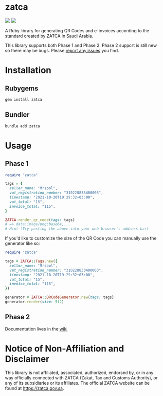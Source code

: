 # zatca
![](https://img.shields.io/gem/v/zatca) ![](https://img.shields.io/github/actions/workflow/status/mrsool/zatca/test.yml?branch=main)

A Ruby library for generating QR Codes and e-invoices according to the standard created by ZATCA in Saudi Arabia.

This library supports both Phase 1 and Phase 2. Phase 2 support is still new so there may be bugs. Please [report any issues](https://github.com/mrsool/zatca/issues/new) you find.

# Installation

## Rubygems
```sh
gem install zatca
```

## Bundler
```sh
bundle add zatca
```

# Usage

## Phase 1
```rb
require "zatca"

tags = {
  seller_name: "Mrsool",
  vat_registration_number: "310228833400003",
  timestamp: "2021-10-20T19:29:32+03:00",
  vat_total: "15",
  invoice_total: "115",
}

ZATCA.render_qr_code(tags: tags)
# => data:image/png;base64,...
# Hint (Try pasting the above into your web browser's address bar)
```

If you'd like to customize the size of the QR Code you can manually use the generator like so:

```rb
require "zatca"

tags = ZATCA::Tags.new({
  seller_name: "Mrsool",
  vat_registration_number: "310228833400003",
  timestamp: "2021-10-20T19:29:32+03:00",
  vat_total: "15",
  invoice_total: "115",
})

generator = ZATCA::QRCodeGenerator.new(tags: tags)
generator.render(size: 512)
```

## Phase 2
Documentation lives in the [wiki](https://github.com/mrsool/zatca/wiki)

# Notice of Non-Affiliation and Disclaimer
This library is not affiliated, associated, authorized, endorsed by, or in any way officially connected with ZATCA (Zakat, Tax and Customs Authority), or any of its subsidiaries or its affiliates. The official ZATCA website can be found at https://zatca.gov.sa.


